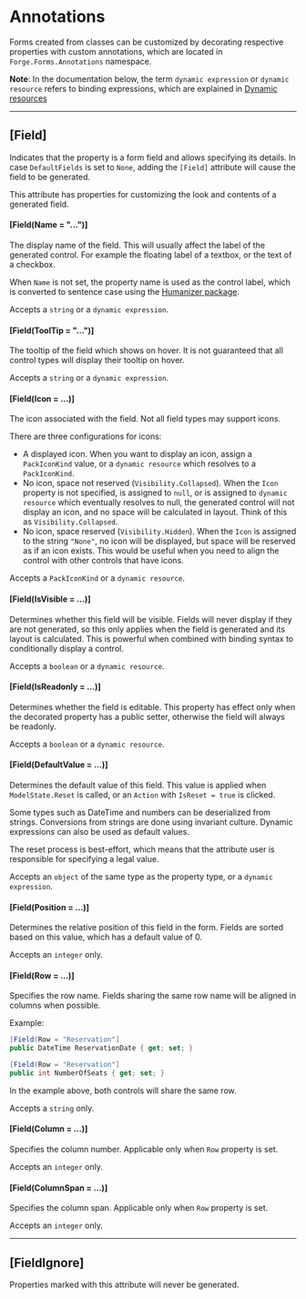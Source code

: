 # Annotations

Forms created from classes can be customized by decorating respective properties with custom annotations, which are located in `Forge.Forms.Annotations` namespace.

**Note**: In the documentation below, the term `dynamic expression` or `dynamic resource` refers to binding expressions, which are explained in [Dynamic resources](dynamic-resources.md)

---

## [Field]

Indicates that the property is a form field and allows specifying its details. In case `DefaultFields` is set to `None`, adding the `[Field]` attribute will cause the field to be generated.

This attribute has properties for customizing the look and contents of a generated field.

#### [Field(Name = "...")]

The display name of the field. This will usually affect the label of the generated control. For example the floating label of a textbox, or the text of a checkbox.

When `Name` is not set, the property name is used as the control label, which is converted to sentence case using the [Humanizer package](https://github.com/Humanizr/Humanizer#humanize-string).

Accepts a `string` or a `dynamic expression`.

#### [Field(ToolTip = "...")]

The tooltip of the field which shows on hover. It is not guaranteed that all control types will display their tooltip on hover.

Accepts a `string` or a `dynamic expression`.

#### [Field(Icon = ...)]

The icon associated with the field. Not all field types may support icons.

There are three configurations for icons:

- A displayed icon. When you want to display an icon, assign a `PackIconKind` value, or a `dynamic resource` which resolves to a `PackIconKind`.
- No icon, space not reserved (`Visibility.Collapsed`). When the `Icon` property is not specified, is assigned to `null`, or is assigned to `dynamic resource` which eventually resolves to null, the generated control will not display an icon, and no space will be calculated in layout. Think of this as `Visibility.Collapsed`.
- No icon, space reserved (`Visibility.Hidden`). When the `Icon` is assigned to the string `"None"`, no icon will be displayed, but space will be reserved as if an icon exists. This would be useful when you need to align the control with other controls that have icons.

Accepts a `PackIconKind` or a `dynamic resource`.

#### [Field(IsVisible = ...)]

Determines whether this field will be visible. Fields will never display if they are not generated, so this only applies when the field is generated and its layout is calculated. This is powerful when combined with binding syntax to conditionally display a control.

Accepts a `boolean` or a `dynamic resource`.

#### [Field(IsReadonly = ...)]

Determines whether the field is editable. This property has effect only when the decorated property has a public setter, otherwise the field will always be readonly.

Accepts a `boolean` or a `dynamic resource`.

#### [Field(DefaultValue = ...)]

Determines the default value of this field. This value is applied when `ModelState.Reset` is called, or an `Action` with `IsReset = true` is clicked.

Some types such as DateTime and numbers can be deserialized from strings. Conversions from strings are done using invariant culture. Dynamic expressions can also be used as default values.

The reset process is best-effort, which means that the attribute user is responsible for specifying a legal value.

Accepts an `object` of the same type as the property type, or a `dynamic expression`.

#### [Field(Position = ...)]

Determines the relative position of this field in the form. Fields are sorted based on this value, which has a default value of 0.

Accepts an `integer` only.

#### [Field(Row = ...)]

Specifies the row name. Fields sharing the same row name will be aligned in columns when possible.

Example:

```csharp
[Field(Row = "Reservation"]
public DateTime ReservationDate { get; set; }

[Field(Row = "Reservation"]
public int NumberOfSeats { get; set; }
```

In the example above, both controls will share the same row.

Accepts a `string` only.

#### [Field(Column = ...)]

Specifies the column number. Applicable only when `Row` property is set.

Accepts an `integer` only.

#### [Field(ColumnSpan = ...)]

Specifies the column span. Applicable only when `Row` property is set.

Accepts an `integer` only.

---

## [FieldIgnore]

Properties marked with this attribute will never be generated.
